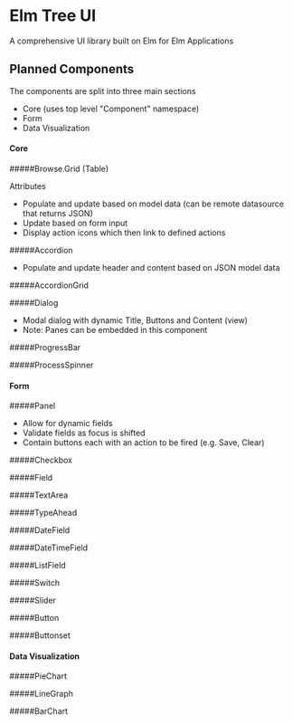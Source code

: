 # Elm Tree UI

A comprehensive UI library built on Elm for Elm Applications

Planned Components
------------------

The components are split into three main sections

* Core (uses top level "Component" namespace)
* Form
* Data Visualization

#### Core

#####Browse.Grid (Table)

Attributes

* Populate and update based on model data (can be remote datasource that returns JSON)
* Update based on form input
* Display action icons which then link to defined actions

#####Accordion

* Populate and update header and content based on JSON model data

#####AccordionGrid

#####Dialog

* Modal dialog with dynamic Title, Buttons and Content (view)
* Note: Panes can be embedded in this component

#####ProgressBar

#####ProcessSpinner

#### Form

#####Panel

* Allow for dynamic fields
* Validate fields as focus is shifted
* Contain buttons each with an action to be fired (e.g. Save, Clear)

#####Checkbox

#####Field

#####TextArea

#####TypeAhead

#####DateField

#####DateTimeField

#####ListField

#####Switch

#####Slider

#####Button

#####Buttonset

#### Data Visualization

#####PieChart

#####LineGraph

#####BarChart
